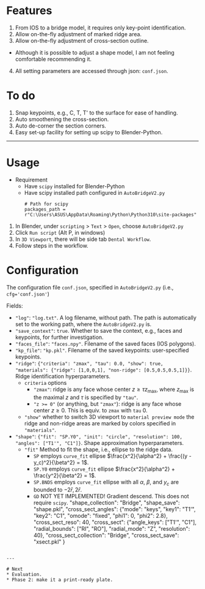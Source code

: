 # Features
1. From IOS to a bridge model, it requires only key-point identification.
2. Allow on-the-fly adjustment of marked ridge area.
3. Allow on-the-fly adjustment of cross-section outline.
* Although it is possible to adjust a shape model, I am not feeling comfortable recommending it.
4. All setting parameters are accessed through json: ```conf.json```.

# To do
1. Snap keypoints, e.g., C, T, T' to the surface for ease of handling.
2. Auto smoothening the cross-section.
3. Auto de-corner the section corners.
4. Easy set-up facility for setting up scipy to Blender-Python.

---

# Usage
* Requirement
  * Have ```scipy``` installed for Blender-Python
  * Have scipy installed path configured in ```AutoBridgeV2.py```
    ```
    # Path for scipy
    packages_path = r"C:\Users\ASUS\AppData\Roaming\Python\Python310\site-packages"
    ```
  
1. In Blender, under ```scripting``` > ```Text``` > ```Open```, choose ```AutoBridgeV2.py```
2. Click ```Run script``` (Alt P, in windows)
3. In ```3D Viewport```, there will be side tab ```Dental Workflow```.
4. Follow steps in the workflow. 

# Configuration

The configuration file ```conf.json```, specified in ```AutoBridgeV2.py``` (i.e., ```cfg='conf.json'```)

Fields:
* ```"log"```: ```"log.txt"```. A log filename, without path. The path is automatically set to the working path, where the ```AutoBridgeV2.py``` is.
* ```"save_context"```: ```true```. Whether to save the context, e.g., faces and keypoints, for further investigation.
* ```"faces_file"```: ```"faces.npy"```. Filename of the saved faces (IOS polygons).
* ```"kp_file"```: ```"kp.pkl"```. Filename of the saved keypoints: user-specified keypoints.
* ```"ridge"```: ```{"criteria": "zmax", "tau": 0.0, "show": true, "materials": {"ridge": [1,0,0,1], "non-ridge": [0.5,0.5,0.5,1]}}```. Ridge identification hyperparameters.
  * ```criteria``` options
    * ```"zmax"```: ridge is any face whose center $z \geq \tau z_\max$,
      where $z_\max$ is the maximal $z$ and $\tau$ is specified by ```"tau"```.
    * ```"z >= 0"``` (or anything, but ```"zmax"```): ridge is any face whose center $z \geq 0$. This is equiv. to ```zmax``` with ```tau``` 0.
  * ```"show"``` whether to switch 3D viewport to ```material preview mode``` the ridge and non-ridge areas are marked by colors specified in ```"materials"```.
* ```"shape"```: ```{"fit": "SP.Y0", "init": "circle", "resolution": 100, "angles": ["T1'", "C1"]}```. Shape approximation hyperparameters.
  * ```"fit"``` Method to fit the shape, i.e., ellipse to the ridge data.
    * ```SP``` employs ```curve_fit``` ellipse $\frac{x^2}{\alpha^2} + \frac{(y - y_c)^2}{\beta^2} = 1$.
    * ```SP.Y0``` employs ```curve_fit``` ellipse $\frac{x^2}{\alpha^2} + \frac{y^2}{\beta^2} = 1$.
    * ```SP.BNDS``` employs ```curve_fit``` ellipse with all $\alpha$, $\beta$, and $y_c$ are bounded to $-2 \bar{r}, 2 \bar{r}$.
    * ```GD``` NOT YET IMPLEMENTED! Gradient descend. This does not require ```scipy```. 
 "shape_collection": "Bridge",
 "shape_save": "shape.pkl", 
     "cross_sect_angles": {"mode": "keys", "key1": "T1'", "key2": "C1",
                       "omode": "fixed", "phi1": 0, "phi2": 2.8},
     "cross_sect_reso": 40,
 "cross_sect": {"angle_keys": ["T1'", "C1"], "radial_bounds": ["RI", "RO"], 
                "radial_mode": "Z", "resolution": 40},
 "cross_sect_collection": "Bridge",
 "cross_sect_save": "xsect.pkl"
}
```

---

# Next
* Evaluation.
* Phase 2: make it a print-ready plate.
